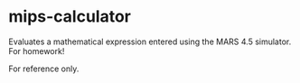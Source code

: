 # mips-calculator
Evaluates a mathematical expression entered using the MARS 4.5 simulator. For homework!

For reference only.
